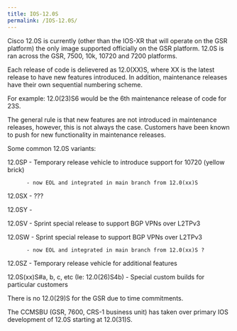 ```yaml
---
title: IOS-12.0S
permalink: /IOS-12.0S/
---
```


Cisco 12.0S is currently (other than the IOS-XR that will operate on the GSR platform) the only image supported officially on the GSR platform. 12.0S is ran across the GSR, 7500, 10k, 10720 and 7200 platforms.

Each release of code is delievered as 12.0(XX)S, where XX is the latest release to have new features introduced. In addition, maintenance releases have their own sequential numbering scheme.

For example: 12.0(23)S6 would be the 6th maintenance release of code for 23S.

The general rule is that new features are not introduced in maintenance releases, however, this is not always the case. Customers have been known to push for new functionality in maintenance releases.

Some common 12.0S variants:

12.0SP - Temporary release vehicle to introduce support for 10720 (yellow brick)

`      - now EOL and integrated in main branch from 12.0(xx)S`

12.0SX - ???

12.0SY -

12.0SV - Sprint special release to support BGP VPNs over L2TPv3

12.0SW - Sprint special release to support BGP VPNs over L2TPv3

`      - now EOL and integrated in main branch from 12.0(xx)S ?`

12.0SZ - Temporary release vehicle for additional features

12.0S(xx)S\#a, b, c, etc (Ie: 12.0(26)S4b) - Special custom builds for particular customers

There is no 12.0(29)S for the GSR due to time commitments.

The CCMSBU (GSR, 7600, CRS-1 business unit) has taken over primary IOS development of 12.0S starting at 12.0(31)S.